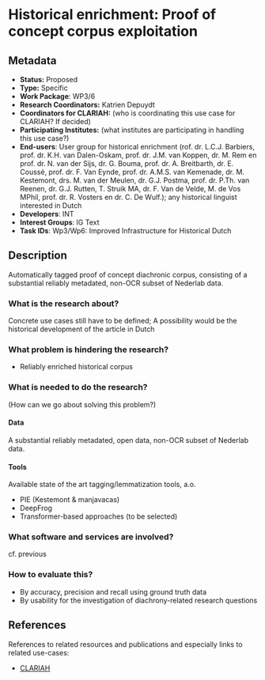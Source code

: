 # Historical enrichment: Proof of concept corpus exploitation

## Metadata

* **Status:**  Proposed
* **Type:** Specific
* **Work Package**: WP3/6
* **Research Coordinators:** Katrien Depuydt
* **Coordinators for CLARIAH:**  (who is coordinating this use case for CLARIAH? If decided)
* **Participating Institutes:** (what institutes are participating in handling this use case?)
* **End-users**: User group for historical enrichment (rof. dr. L.C.J. Barbiers, prof. dr. K.H. van Dalen-Oskam, prof. dr. J.M. van Koppen, dr. M. Rem en prof. dr. N. van der Sijs,  dr. G. Bouma, prof. dr. A. Breitbarth, dr. E. Coussé, prof. dr. F. Van Eynde, prof. dr. A.M.S. van Kemenade, dr. M. Kestemont, drs. M. van der Meulen, dr. G.J. Postma, prof. dr. P.Th. van Reenen, dr. G.J. Rutten, T. Struik MA, dr. F. Van de Velde, M. de Vos MPhil, prof. dr. R. Vosters en dr. C. De Wulf.); any historical linguist interested in Dutch
* **Developers**: INT
* **Interest Groups**: IG Text
* **Task IDs**: Wp3/Wp6: Improved Infrastructure for Historical Dutch

## Description

Automatically tagged proof of concept diachronic corpus, consisting of a substantial reliably metadated, non-OCR subset of Nederlab data.

### What is the research about?

Concrete use cases still have to be defined; A possibility would be the historical development of the article in Dutch

### What problem is hindering the research?

* Reliably enriched historical corpus

### What is needed to do the research?

(How can we go about solving this problem?)

#### Data

A substantial reliably metadated, open data, non-OCR subset of Nederlab data.

#### Tools

Available state of the art tagging/lemmatization tools, a.o.

* PIE (Kestemont & manjavacas)
* DeepFrog
* Transformer-based approaches (to be selected)

### What software and services are involved?

cf. previous

### How to evaluate this?

* By accuracy, precision and recall using ground truth data
* By usability for the investigation of diachrony-related research questions

## References

References to related resources and publications and especially links to related use-cases:

* [CLARIAH](https://clariah.nl)

